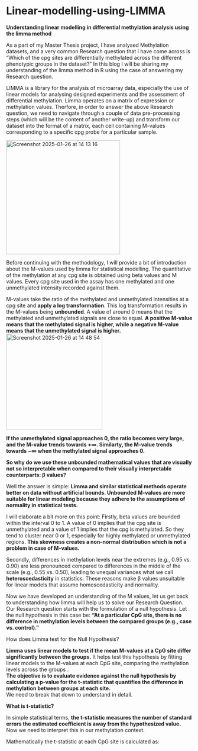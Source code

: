 # Linear-modelling-using-LIMMA

**Understanding linear modelling in differential methylation analysis using the limma method**  

As a part of my Master Thesis project, I have analysed Methylation datasets, and a very common Research question that I have come across is “Which of the cpg sites are differentially methylated across the different phenotypic groups in the dataset?” In this blog I will be sharing my understanding of the limma method in R using the case of answering my Research question.  

LIMMA is a library for the analysis of microarray data, especially the use of linear models for analysing designed experiments and the assessment of differential methylation. Limma operates on a matrix of expression or methylation values. Therfore, in order to answer the above Research question, we need to navigate through a couple of data pre-processing steps (which will be the content of another write-up) and transform our dataset into the format of a matrix, each cell containing M-values corresponding to a specific cpg probe for a particular sample.  

<img width="308" alt="Screenshot 2025-01-26 at 14 13 16" src="https://github.com/user-attachments/assets/0851e703-15b9-461d-87bc-fdf27202d368" />

Before continuing with the methodology, I will provide a bit of introduction about the M-values used by limma for statistical modelling.
The quantitative of the methylation at any cpg site is obtained using beta values and M values. Every cpg site used in the assay has one methylated and one unmethylated intensity recorded against them.  

M-values take the ratio of the methylated and unmethylated intensities at a cpg site and **apply a log transformation**. This log transformation results in the M-values being **unbounded**. A value of around 0 means that the methylated and unmethylated signals are close to equal. **A positive M-value means that the methylated signal is higher, while a negative M-value means that the unmethylated signal is higher.**  
<img width="260" alt="Screenshot 2025-01-26 at 14 48 54" src="https://github.com/user-attachments/assets/1f1e12b8-bdaf-49d6-b223-6fbc1936eff7" />  

**If the unmethylated signal approaches 0, the ratio becomes very large, and the M-value trends towards +∞. Similarty, the M-value trends towards −∞ when the methylated signal approaches 0.**  

**So why do we use these unbounded mathematical values that are visually not so interpretable when compared to their visually interpretable counterparts: β values?**  

Well the answer is simple: **Limma and similar statistical methods operate better on data without artificial bounds. Unbounded M-values are more suitable for linear modeling because they adhere to the assumptions of normality in statistical tests.**  

I will elaborate a bit more on this point:
Firstly, beta values are bounded within the interval 0 to 1. A value of 0 implies that the cpg site is unmethylated and a value of 1 implies that the cpg is methylated. So they tend to cluster near 0 or 1, especially for highly methylated or unmethylated regions. **This skewness creates a non-normal distribution which is not a problem in case of M-values.**  


Secondly, differences in methylation levels near the extremes (e.g., 0.95 vs. 0.90) are less pronounced compared to differences in the middle of the scale (e.g., 0.55 vs. 0.50), leading to unequal variances what we call **heteroscedasticity** in statistics. These reasons make β values unsuitable for linear models that assume homoscedasticity and normality.  


Now we have developed an understanding of the M values, let us get back to understanding how limma will help us to solve our Research Question. Our Research question starts with the formulation of a null hypothesis. Let the null hypothesis in this case be: **“At a particular CpG site, there is no difference in methylation levels between the compared groups (e.g., case vs. control).”**  


How does Limma test for the Null Hypothesis?  

**Limma uses linear models to test if the mean M-values at a CpG site differ significantly between the groups.**
It helps test this hypothesis by fitting linear models to the M-values at each CpG site, comparing the methylation levels across the groups .   
**The objective is to evaluate evidence against the null hypothesis by calculating a p-value for the t-statistic that quantifies the difference in methylation between groups at each site.**  
We need to break that down to understand in detail.

**What is t-statistic?**

In simple statistical terms, **the t-statistic measures the number of standard errors the estimated coefficient is away from the hypothesized value.**
Now we need to interpret this in our methylation context.

Mathematically the t-statistic at each CpG site is calculated as:







